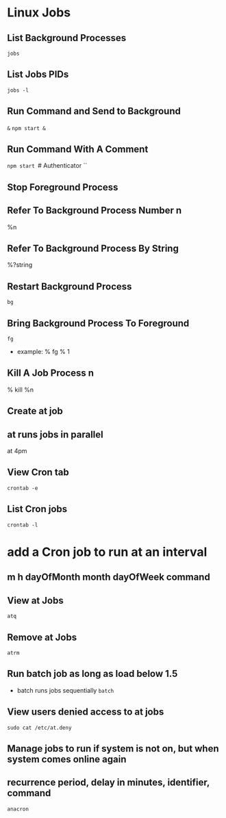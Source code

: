 # Linux Jobs

## List Background Processes
`jobs`

## List Jobs PIDs
`jobs -l`

## Run Command and Send to Background
`&`
`npm start &`

## Run Command With A Comment
`npm start `# Authenticator ``

## Stop Foreground Process
<C-Z>

## Refer To Background Process Number n
%n

## Refer To Background Process By String
%?string

## Restart Background Process
`bg`

## Bring Background Process To Foreground
`fg`
- example: % fg % 1

## Kill A Job Process n
% kill %n

## Create at job
## at runs jobs in parallel
at 4pm

## View Cron tab
`crontab -e`

## List Cron jobs
`crontab -l`

# add a Cron job to run at an interval
## m h dayOfMonth month dayOfWeek command

## View at Jobs
`atq`

## Remove at Jobs
`atrm`

## Run batch job as long as load below 1.5
- batch runs jobs sequentially
`batch`

## View users denied access to at jobs
`sudo cat /etc/at.deny`

## Manage jobs to run if system is not on, but when system comes online again
## recurrence period, delay in minutes, identifier, command
`anacron`

